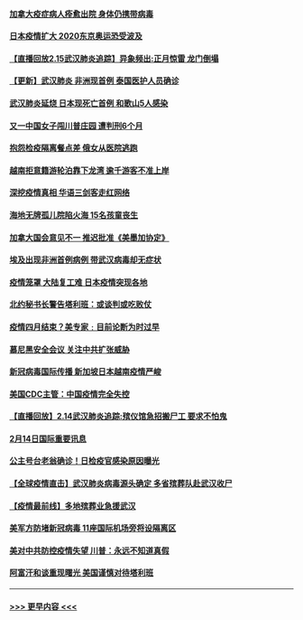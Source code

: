#### [加拿大疫症病人痊愈出院 身体仍携带病毒](../pages/prog202/a102778061.md?t=02160044) 
#### [日本疫情扩大 2020东京奥运恐受波及](../pages/prog202/a102778049.md?t=02160044) 
#### [【直播回放2.15武汉肺炎追踪】异象频出:正月惊雷 龙门倒塌](../pages/prog202/a102777974.md?t=02160044) 
#### [【更新】武汉肺炎 非洲现首例 泰国医护人员确诊](../pages/prog202/a102770740.md?t=02160044) 
#### [武汉肺炎延烧 日本现死亡首例 和歌山5人感染](../pages/prog202/a102777815.md?t=02160044) 
#### [又一中国女子闯川普庄园 遭判刑6个月](../pages/prog202/a102777673.md?t=02160044) 
#### [抱怨检疫隔离餐点差 俄女从医院逃跑](../pages/prog202/a102777667.md?t=02160044) 
#### [越南拒意籍游轮泊靠下龙湾 逾千游客不准上岸](../pages/prog202/a102777646.md?t=02160044) 
#### [深挖疫情真相 华语三剑客走红网络](../pages/prog202/a102777624.md?t=02160044) 
#### [海地无牌孤儿院陷火海 15名孩童丧生](../pages/prog202/a102777620.md?t=02160044) 
#### [加拿大国会意见不一 推迟批准《美墨加协定》](../pages/prog202/a102777575.md?t=02160044) 
#### [埃及出现非洲首例病例 带武汉病毒却无症状](../pages/prog202/a102777559.md?t=02160044) 
#### [疫情笼罩 大陆复工难 日本疫情突现各地](../pages/prog202/a102777455.md?t=02160044) 
#### [北约秘书长警告塔利班：或谈判或吃败仗](../pages/prog202/a102777442.md?t=02160044) 
#### [疫情四月结束？美专家﹕目前论断为时过早](../pages/prog202/a102777248.md?t=02160044) 
#### [慕尼黑安全会议 关注中共扩张威胁](../pages/prog202/a102777254.md?t=02160044) 
#### [新冠病毒国际传播 新加坡日本越南疫情严峻](../pages/prog202/a102777245.md?t=02160044) 
#### [美国CDC主管：中国疫情完全失控](../pages/prog202/a102777236.md?t=02160044) 
#### [【直播回放】2.14武汉肺炎追踪:殡仪馆急招搬尸工 要求不怕鬼](../pages/prog202/a102777141.md?t=02160044) 
#### [2月14日国际重要讯息](../pages/prog202/a102777073.md?t=02160044) 
#### [公主号台老翁确诊！日检疫官感染原因曝光](../pages/prog202/a102777075.md?t=02160044) 
#### [【全球疫情直击】武汉肺炎病毒源头确定 多省殡葬队赴武汉收尸](../pages/prog202/a102777026.md?t=02160044) 
#### [【疫情最前线】多地殡葬业急援武汉](../pages/prog202/a102776986.md?t=02160044) 
#### [美军方防堵新冠病毒 11座国际机场旁将设隔离区](../pages/prog202/a102776870.md?t=02160044) 
#### [美对中共防控疫情失望 川普：永远不知道真假](../pages/prog202/a102776836.md?t=02160044) 
#### [阿富汗和谈重现曙光 美国谨慎对待塔利班](../pages/prog202/a102776748.md?t=02160044) 

----
#### [ >>> 更早内容 <<< ](../indexes/prog202-earlier.md)
